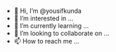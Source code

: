 - 👋 Hi, I’m @yousifkunda
- 👀 I’m interested in ...
- 🌱 I’m currently learning ...
- 💞️ I’m looking to collaborate on ...
- 📫 How to reach me ...

<!---
yousifkunda/yousifkunda is a ✨ special ✨ repository because its `README.md` (this file) appears on your GitHub profile.
You can click the Preview link to take a look at your changes.
--->
